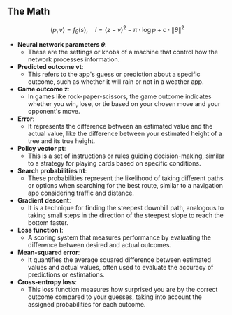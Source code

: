## The Math

$$
(p, v) = f_\theta(s), \quad l = (z - v)^2 - \pi \cdot \log p + c \cdot \lVert \theta \rVert^2
$$

- **Neural network parameters $θ$**:
  - These are the settings or knobs of a machine that control how the network processes information.
- **Predicted outcome vt**:
  - This refers to the app's guess or prediction about a specific outcome, such as whether it will rain or not in a weather app.
- **Game outcome z**:
  - In games like rock-paper-scissors, the game outcome indicates whether you win, lose, or tie based on your chosen move and your opponent's move.
- **Error**:
  - It represents the difference between an estimated value and the actual value, like the difference between your estimated height of a tree and its true height.
- **Policy vector pt**:
  - This is a set of instructions or rules guiding decision-making, similar to a strategy for playing cards based on specific conditions.
- **Search probabilities πt**:
  - These probabilities represent the likelihood of taking different paths or options when searching for the best route, similar to a navigation app considering traffic and distance.
- **Gradient descent**:
  - It is a technique for finding the steepest downhill path, analogous to taking small steps in the direction of the steepest slope to reach the bottom faster.
- **Loss function l**:
  - A scoring system that measures performance by evaluating the difference between desired and actual outcomes.
- **Mean-squared error**:
  - It quantifies the average squared difference between estimated values and actual values, often used to evaluate the accuracy of predictions or estimations.
- **Cross-entropy loss**:
  - This loss function measures how surprised you are by the correct outcome compared to your guesses, taking into account the assigned probabilities for each outcome.